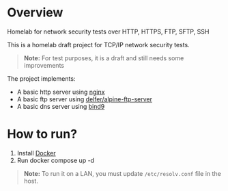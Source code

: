 # Overview
Homelab for network security tests over HTTP, HTTPS, FTP, SFTP, SSH

This is a homelab draft project for TCP/IP network security tests. 

> **Note:** For test purposes, it is a draft and still needs some improvements

The project implements:
- A basic http server using [nginx](https://hub.docker.com/_/nginx)
- A basic ftp server using [delfer/alpine-ftp-server](delfer/alpine-ftp-server)
- A basic dns server using [bind9]([delfer/alpine-ftp-server](https://hub.docker.com/r/ubuntu/bind9))

# How to run?

1. Install [Docker](https://www.docker.com/)
2. Run docker compose up -d

> **Note:** To run it on a LAN, you must update `/etc/resolv.conf` file in the host.